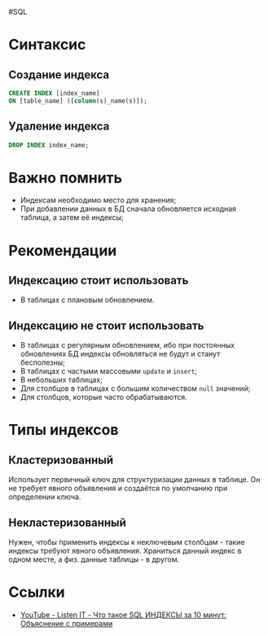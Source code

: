 #SQL
# Синтаксис
## Создание индекса
```sql
CREATE INDEX [index_name]
ON [table_name] ([column(s)_name(s)]);
```
## Удаление индекса
```sql
DROP INDEX index_name;
```
# Важно помнить
- Индексам необходимо место для хранения;
- При добавлении данных в БД сначала обновляется исходная таблица, а затем её индексы;
# Рекомендации
## Индексацию стоит использовать
- В таблицах с плановым обновлением.
## Индексацию не стоит использовать
- В таблицах с регулярным обновлением, ибо при постоянных обновлениях БД индексы обновляться не будут и станут бесполезны;
- В таблицах с частыми массовыми `update` и `insert`;
- В небольших таблицах;
- Для столбцов в таблицах с большим количеством `null` значений;
- Для столбцов, которые часто обрабатываются.
# Типы индексов
## Кластеризованный
Использует первичный ключ для структуризации данных в таблице. Он не требует явного объявления и создаётся по умолчанию при определении ключа.
## Некластеризованный
Нужен, чтобы применить индексы к неключевым столбцам - такие индексы требуют явного объявления.
Храниться данный индекс в одном месте, а физ. данные таблицы - в другом.
# Ссылки
- [YouTube - Listen IT - Что такое SQL ИНДЕКСЫ за 10 минут: Объяснение с примерами](https://www.youtube.com/watch?v=LpEwssOYRKA)